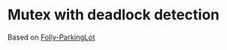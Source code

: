 # Mutex with deadlock detection
Based on [Folly-ParkingLot](https://github.com/facebook/folly/blob/master/folly/synchronization/ParkingLot.h)

